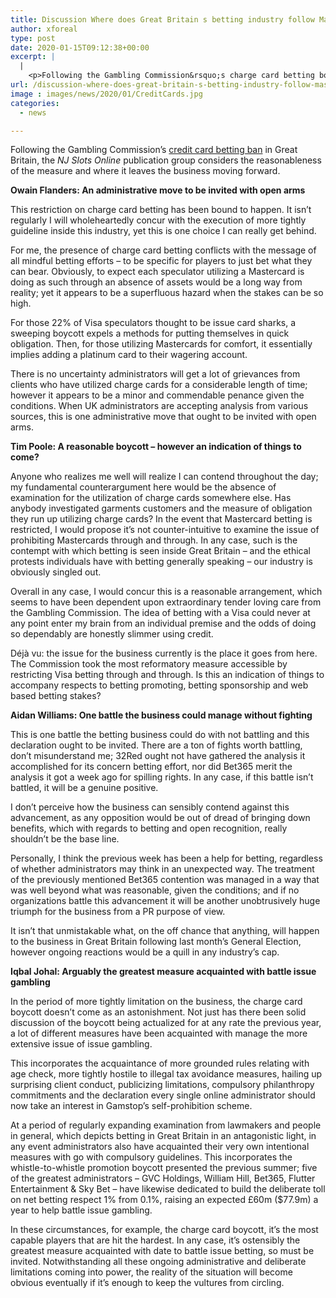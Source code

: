 ```yaml
---
title: Discussion Where does Great Britain s betting industry follow Mastercard boycott
author: xforeal 
type: post
date: 2020-01-15T09:12:38+00:00
excerpt: |
  |
    <p>Following the Gambling Commission&rsquo;s charge card betting boycott in Great Britain, the NJ Slots Online article group ponders the decency of the measure and where it leaves the business moving forward</p>
url: /discussion-where-does-great-britain-s-betting-industry-follow-mastercard-boycott/
image : images/news/2020/01/CreditCards.jpg
categories:
  - news

---
```

Following the Gambling Commission’s [credit card betting ban][1] in Great Britain, the _NJ Slots Online_ publication group considers the reasonableness of the measure and where it leaves the business moving forward.

**Owain Flanders: An administrative move to be invited with open arms**

This restriction on charge card betting has been bound to happen. It isn’t regularly I will wholeheartedly concur with the execution of more tightly guideline inside this industry, yet this is one choice I can really get behind.

For me, the presence of charge card betting conflicts with the message of all mindful betting efforts – to be specific for players to just bet what they can bear. Obviously, to expect each speculator utilizing a Mastercard is doing as such through an absence of assets would be a long way from reality; yet it appears to be a superfluous hazard when the stakes can be so high.

For those 22% of Visa speculators thought to be issue card sharks, a sweeping boycott expels a methods for putting themselves in quick obligation. Then, for those utilizing Mastercards for comfort, it essentially implies adding a platinum card to their wagering account.

There is no uncertainty administrators will get a lot of grievances from clients who have utilized charge cards for a considerable length of time; however it appears to be a minor and commendable penance given the conditions. When UK administrators are accepting analysis from various sources, this is one administrative move that ought to be invited with open arms.

**Tim Poole: A reasonable boycott – however an indication of things to come?**

Anyone who realizes me well will realize I can contend throughout the day; my fundamental counterargument here would be the absence of examination for the utilization of charge cards somewhere else. Has anybody investigated garments customers and the measure of obligation they run up utilizing charge cards? In the event that Mastercard betting is restricted, I would propose it’s not counter-intuitive to examine the issue of prohibiting Mastercards through and through. In any case, such is the contempt with which betting is seen inside Great Britain – and the ethical protests individuals have with betting generally speaking – our industry is obviously singled out.

Overall in any case, I would concur this is a reasonable arrangement, which seems to have been dependent upon extraordinary tender loving care from the Gambling Commission. The idea of betting with a Visa could never at any point enter my brain from an individual premise and the odds of doing so dependably are honestly slimmer using credit.

Déjà vu: the issue for the business currently is the place it goes from here. The Commission took the most reformatory measure accessible by restricting Visa betting through and through. Is this an indication of things to accompany respects to betting promoting, betting sponsorship and web based betting stakes?

**Aidan Williams: One battle the business could manage without fighting**

This is one battle the betting business could do with not battling and this declaration ought to be invited. There are a ton of fights worth battling, don’t misunderstand me; 32Red ought not have gathered the analysis it accomplished for its concern betting effort, nor did Bet365 merit the analysis it got a week ago for spilling rights. In any case, if this battle isn’t battled, it will be a genuine positive.

I don’t perceive how the business can sensibly contend against this advancement, as any opposition would be out of dread of bringing down benefits, which with regards to betting and open recognition, really shouldn’t be the base line.

Personally, I think the previous week has been a help for betting, regardless of whether administrators may think in an unexpected way. The treatment of the previously mentioned Bet365 contention was managed in a way that was well beyond what was reasonable, given the conditions; and if no organizations battle this advancement it will be another unobtrusively huge triumph for the business from a PR purpose of view.

It isn’t that unmistakable what, on the off chance that anything, will happen to the business in Great Britain following last month’s General Election, however ongoing reactions would be a quill in any industry’s cap.

**Iqbal Johal: Arguably the greatest measure acquainted with battle issue gambling**

In the period of more tightly limitation on the business, the charge card boycott doesn’t come as an astonishment. Not just has there been solid discussion of the boycott being actualized for at any rate the previous year, a lot of different measures have been acquainted with manage the more extensive issue of issue gambling.

This incorporates the acquaintance of more grounded rules relating with age check, more tightly hostile to illegal tax avoidance measures, hailing up surprising client conduct, publicizing limitations, compulsory philanthropy commitments and the declaration every single online administrator should now take an interest in Gamstop’s self-prohibition scheme.

At a period of regularly expanding examination from lawmakers and people in general, which depicts betting in Great Britain in an antagonistic light, in any event administrators also have acquainted their very own intentional measures with go with compulsory guidelines. This incorporates the whistle-to-whistle promotion boycott presented the previous summer; five of the greatest administrators – GVC Holdings, William Hill, Bet365, Flutter Entertainment & Sky Bet – have likewise dedicated to build the deliberate toll on net betting respect 1% from 0.1%, raising an expected £60m ($77.9m) a year to help battle issue gambling.

In these circumstances, for example, the charge card boycott, it’s the most capable players that are hit the hardest. In any case, it’s ostensibly the greatest measure acquainted with date to battle issue betting, so must be invited. Notwithstanding all these ongoing administrative and deliberate limitations coming into power, the reality of the situation will become obvious eventually if it’s enough to keep the vultures from circling.

 [1]: #